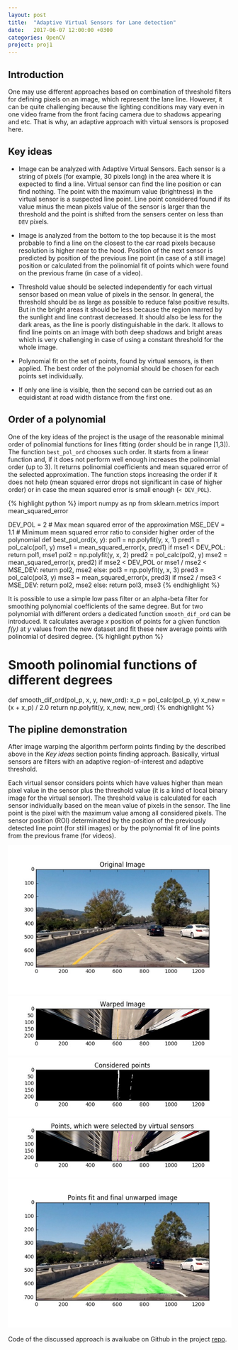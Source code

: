 ```yaml
---
layout: post
title:  "Adaptive Virtual Sensors for Lane detection"
date:   2017-06-07 12:00:00 +0300
categories: OpenCV
project: proj1
---
```

## Introduction

One may use different approaches based on combination of threshold filters for defining pixels on an image, which represent the lane line. However, it can be quite challenging because the lighting conditions may vary even in one video frame from the front facing camera due to shadows appearing and etc. That is why, an adaptive approach with virtual sensors is proposed here. 

## Key ideas

- Image can be analyzed with Adaptive Virtual Sensors. Each sensor is a string of pixels (for example, 30 pixels long) in the area where it is expected to find a line.  Virtual sensor can find the line position or can find nothing. The point with the maximum value (brightness) in the virtual sensor is a suspected line point. Line point considered found if its value minus the mean pixels value of the sensor is larger than the threshold and the point is shifted from the sensers center on less than `DEV` pixels.

- Image is analyzed from the bottom to the top because it is the most probable to find a line on the closest to the car road pixels because resolution is higher near to the hood. Position of the next sensor is predicted by position of the previous line point (in case of a still image) position or calculated from the polinomial fit of points which were found on the previous frame (in case of a video). 

- Threshold value should be selected independently for each virtual sensor based on mean value of pixels in the sensor. In general, the threshold should be as large as possible to reduce false positive results. But in the bright areas it should be less because the region marred by the sunlight and  line contrast decreased. It should also be less for the dark areas, as the line is poorly distinguishable in the dark. It allows to find line points on an image with both deep shadows and bright areas which is very challenging in case of using a constant threshold for the whole image. 

- Polynomial fit on the set of points, found by virtual sensors, is then applied. The best order of the polynomial should be chosen for each points set individually. 

- If only one line is visible, then the second can be carried out as an equidistant at road width distance from the first one.


## Order of a polynomial

One of the key ideas of the project is the usage of the reasonable minimal order of polinomial functions for lines fitting (order should be in range [1,3]). The function  `best_pol_ord` chooses such order. It starts from a linear function and, if it does not perform well enough increases the polinomial order (up to 3). It returns polinomial coefficients and mean squared error of the selected approximation. The function stops increasing the order if it does not help (mean squared error drops not significant in case of higher order) or in case the mean squared error is small enough (`< DEV_POL`).

{% highlight python %}
import numpy as np
from sklearn.metrics import mean_squared_error

DEV_POL = 2 # Max mean squared error of the approximation
MSE_DEV = 1.1 # Minimum mean squared error ratio to consider higher order of the polynomial
def best_pol_ord(x, y):
    pol1 = np.polyfit(y, x, 1)
    pred1 = pol_calc(pol1, y)
    mse1 = mean_squared_error(x, pred1)
    if mse1 < DEV_POL:
        return pol1, mse1
    pol2 = np.polyfit(y, x, 2)
    pred2 = pol_calc(pol2, y)
    mse2 = mean_squared_error(x, pred2)
    if mse2 < DEV_POL or mse1 / mse2 < MSE_DEV:
            return pol2, mse2
    else:
        pol3 = np.polyfit(y, x, 3)
        pred3 = pol_calc(pol3, y)
        mse3 = mean_squared_error(x, pred3)
        if mse2 / mse3 < MSE_DEV:
            return pol2, mse2
        else:
            return pol3, mse3
{% endhighlight %}

It is possible to use a simple low pass filter or an alpha-beta filter for smoothing polynomial coefficients of the same degree. But for two polynomial with different orders a dedicated function `smooth_dif_ord` can be introduced. It calculates average _x_ position of points for a given function _f(y)_ at _y_ values from the new dataset and fit these new average points with polinomial of desired degree.
{% highlight python %}
# Smooth polinomial functions of different degrees   
def smooth_dif_ord(pol_p, x, y, new_ord):
    x_p = pol_calc(pol_p, y)
    x_new = (x + x_p) / 2.0
    return np.polyfit(y, x_new, new_ord)
{% endhighlight %}
## The pipline demonstration

After image warping the algorithm perform points finding by the described above in the *Key ideas* section points finding approach. Basically, virtual sensors are filters with an adaptive region-of-interest and adaptive threshold.

Each virtual sensor considers points which have values higher than mean pixel value in the sensor plus the threshold value (it is a kind of local binary image for the virtual sensor). The threshold value is calculated for each sensor individually based on the mean value of pixels in the sensor. The line point is the pixel with the maximum value among all considered pixels. The sensor position (ROI) determinated by the position of the previously detected line point (for still images) or by the polynomial fit of line points from the previous frame (for videos).

![readme_img/pipeline1.jpg](/assets/post4/pipeline1.jpg)
![readme_img/pipeline2.jpg](/assets/post4/pipeline2.jpg)
![readme_img/pipeline3.jpg](/assets/post4/pipeline3.jpg)
![readme_img/pipeline4.jpg](/assets/post4/pipeline4.jpg)
![readme_img/pipeline5.jpg](/assets/post4/pipeline5.jpg)

Code of the discussed approach is availuabe on Github in the project [repo](https://github.com/NikolasEnt/Advanced-Lane-Lines/blob/master/LaneLine_debug.ipynb).

